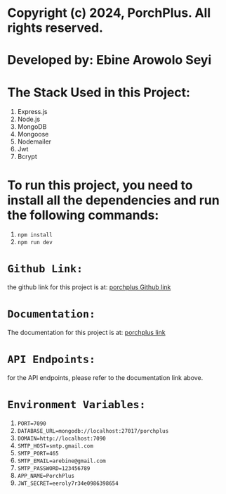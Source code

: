 # Copyright (c) 2024, PorchPlus. All rights reserved.

# Developed by: Ebine Arowolo Seyi

# The Stack Used in this Project:
1. Express.js
2. Node.js
3. MongoDB
4. Mongoose
5. Nodemailer
6. Jwt
7. Bcrypt


# To run this project, you need to install all the dependencies and run the following commands:

1. `npm install`
2. `npm run dev`

# `Github Link:` 
the github link for this project is at:  [porchplus Github link](https://github.com/Arosebine/porchFitness-.git)


# `Documentation:`
The documentation for this project is at:  [porchplus link](https://pypajlpgw4.apidog.io/api-7973772)


# `API Endpoints:`
for the API endpoints, please refer to the documentation link above.

# `Environment Variables:`
1. `PORT=7090`
2. `DATABASE_URL=mongodb://localhost:27017/porchplus`
3. `DOMAIN=http://localhost:7090`
4. `SMTP_HOST=smtp.gmail.com`
5. `SMTP_PORT=465`
6. `SMTP_EMAIL=arebine@gmail.com`
7. `SMTP_PASSWORD=123456789`
8. `APP_NAME=PorchPlus`
9. `JWT_SECRET=eeroly7r34e0986398654`